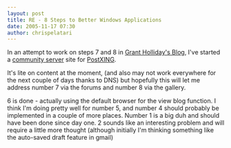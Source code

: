 ```yaml
---
layout: post
title: RE - 8 Steps to Better Windows Applications
date: 2005-11-17 07:30
author: chrispelatari
---
```


<p dir="ltr" style="margin-right:0;">In an attempt to work on steps 7 and 8
in <a href="http://www.holliday.com.au/blog/2005/10/15/8-steps-to-better-windows-applications.html">Grant
Holliday's Blog</a>, I've started a <a href="http://communityserver.org">community server</a> site for <a href="http://postxing.net">PostXING</a>.</p>
<p dir="ltr" style="margin-right:0;">It's lite on content at the moment, (and
also may not work everywhere for the next couple of days thanks to DNS) but
hopefully this will let me address number 7 via the forums and number 8 via the
gallery.</p>
<p dir="ltr" style="margin-right:0;">6 is done - actually using the default
browser for the view blog function. I think I'm doing pretty well for number 5,
and number 4 should probably be implemented in a couple of more places. Number 1
is a big duh and should have been done since day one. 2 sounds like an
interesting problem and will require a little more thought (although initially
I'm thinking something like the auto-saved draft feature in
gmail)</p>
